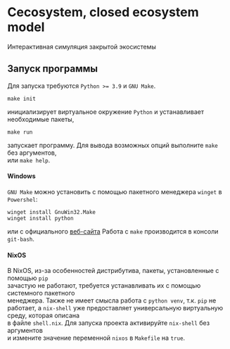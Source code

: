 # Cecosystem, closed ecosystem model

Интерактивная симуляция закрытой экосистемы

## Запуск программы

Для запуска требуются `Python >= 3.9` и `GNU Make`.
```
make init
```
инициализирует виртуальное окружение `Python` и устанавливает необходимые пакеты,
```
make run
```
запускает программу. Для вывода возможных опций выполните `make` без аргументов,\
или `make help`.


#### Windows

`GNU Make` можно установить с помощью пакетного менеджера `winget` в `Powershel`:
```
winget install GnuWin32.Make
winget install python
```
или с официального [веб-сайта](https://gnuwin32.sourceforge.net/packages/make.htm)
Работа с `make` производится в консоли `git-bash`.

#### NixOS
В NixOS, из-за особенностей дистрибутива, пакеты, установленные с помощью `pip`\
зачастую не работают, требуется устанавливать их с помощью системного пакетного\
менеджера. Также не имеет смысла работа с `python venv`, т.к. `pip` не работает,
а `nix-shell` уже предоставляет универсальную виртуальную среду, которая описана\
в файле `shell.nix`. Для запуска проекта активируйте `nix-shell` без аргументов\
и измените значение переменной `nixos` в `Makefile` на `true`.


	
